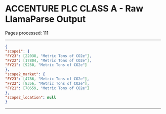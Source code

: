 # ACCENTURE PLC CLASS A - Raw LlamaParse Output

Pages processed: 111

---

```json
{
"scope1": {
"FY23": [22038, "Metric Tons of CO2e"],
"FY22": [17804, "Metric Tons of CO2e"],
"FY21": [9250, "Metric Tons of CO2e"]
},
"scope2_market": {
"FY23": [4786, "Metric Tons of CO2e"],
"FY22": [8356, "Metric Tons of CO2e"],
"FY21": [70659, "Metric Tons of CO2e"]
},
"scope2_location": null
}
```

---

